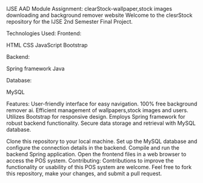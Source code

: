 IJSE AAD Module Assignment: clearStock-wallpaper,stock images downloading and background remover website
Welcome to the clesrStock repository for the IJSE 2nd Semester Final Project.

Technologies Used:
Frontend:

HTML
CSS
JavaScript
Bootstrap

Backend:

Spring framework
Java

Database:

MySQL

Features:
User-friendly interface for easy navigation.
100% free background remover ai.
Efficient management of wallpapers,stock images and users.
Utilizes Bootstrap for responsive design.
Employs Spring framework for robust backend functionality.
Secure data storage and retrieval with MySQL database.



Clone this repository to your local machine.
Set up the MySQL database and configure the connection details in the backend.
Compile and run the backend Spring application.
Open the frontend files in a web browser to access the POS system.
Contributing:
Contributions to improve the functionality or usability of this POS system are welcome. Feel free to fork this repository, make your changes, and submit a pull request.
